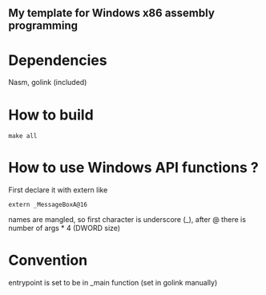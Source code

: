 ## My template for Windows x86 assembly programming

# Dependencies

Nasm, golink (included)

# How to build 
```
make all
```
# How to use Windows API functions ?

First declare it with extern like 
```
extern _MessageBoxA@16
```
names are mangled, so first character is underscore (_), after @ there is number of args * 4 (DWORD size)

# Convention 

entrypoint is set to be in _main function (set in golink manually)